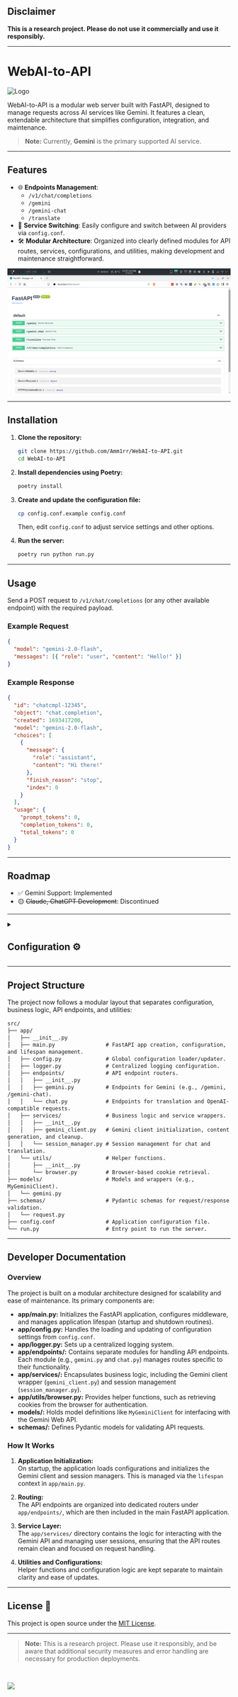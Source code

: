 ## Disclaimer

**This is a research project. Please do not use it commercially and use it responsibly.**

<hr>

# WebAI-to-API

![Logo](assets/Server-Run.png)

WebAI-to-API is a modular web server built with FastAPI, designed to manage requests across AI services like Gemini. It features a clean, extendable architecture that simplifies configuration, integration, and maintenance.

> **Note:** Currently, **Gemini** is the primary supported AI service.

---

## Features

- 🌐 **Endpoints Management**:
  - `/v1/chat/completions`
  - `/gemini`
  - `/gemini-chat`
  - `/translate`
- 🔄 **Service Switching**: Easily configure and switch between AI providers via `config.conf`.
- 🛠️ **Modular Architecture**: Organized into clearly defined modules for API routes, services, configurations, and utilities, making development and maintenance straightforward.

[![Endpoints Documentation](assets/Endpoints-Docs-Thumb.png)](assets/Endpoints-Docs.png)

---

## Installation

1. **Clone the repository:**

   ```bash
   git clone https://github.com/Amm1rr/WebAI-to-API.git
   cd WebAI-to-API
   ```

2. **Install dependencies using Poetry:**

   ```bash
   poetry install
   ```

3. **Create and update the configuration file:**

   ```bash
   cp config.conf.example config.conf
   ```

   Then, edit `config.conf` to adjust service settings and other options.

4. **Run the server:**

   ```bash
   poetry run python run.py
   ```

---

## Usage

Send a POST request to `/v1/chat/completions` (or any other available endpoint) with the required payload.

### Example Request

```json
{
  "model": "gemini-2.0-flash",
  "messages": [{ "role": "user", "content": "Hello!" }]
}
```

### Example Response

```json
{
  "id": "chatcmpl-12345",
  "object": "chat.completion",
  "created": 1693417200,
  "model": "gemini-2.0-flash",
  "choices": [
    {
      "message": {
        "role": "assistant",
        "content": "Hi there!"
      },
      "finish_reason": "stop",
      "index": 0
    }
  ],
  "usage": {
    "prompt_tokens": 0,
    "completion_tokens": 0,
    "total_tokens": 0
  }
}
```

---

## Roadmap

- ✅ Gemini Support: Implemented
- 🟡 ~~Claude, ChatGPT Development~~: Discontinued

---

<details>
  <summary>
    <h2>Configuration ⚙️</h2>
  </summary>

### Key Configuration Options

| Section     | Option     | Description                                | Example Value |
| ----------- | ---------- | ------------------------------------------ | ------------- |
| [AI]        | default_ai | Default service for `/v1/chat/completions` | `gemini`      |
| [EnabledAI] | gemini     | Enable/disable Gemini service              | `true`        |
| [Browser]   | name       | Browser for cookie-based authentication    | `firefox`     |

The complete configuration template is available in [`WebAI-to-API/config.conf.example`](WebAI-to-API/config.conf.example).  
If the cookies are left empty, the application will automatically retrieve them using the default browser specified.

---

### Sample `config.conf`

```ini
[AI]
# Default AI service.
default_ai = gemini

# Default model for Gemini.
default_model_gemini = gemini-2.0-flash

# Gemini cookies (leave empty to use browser_cookies3 for automatic authentication).
gemini_cookie_1psid =
gemini_cookie_1psidts =

[EnabledAI]
# Enable or disable AI services.
gemini = true

[Browser]
# Default browser options: firefox, brave, chrome, edge, safari.
name = firefox
```

</details>

---

## Project Structure

The project now follows a modular layout that separates configuration, business logic, API endpoints, and utilities:

```plaintext
src/
├── app/
│   ├── __init__.py
│   ├── main.py                # FastAPI app creation, configuration, and lifespan management.
│   ├── config.py              # Global configuration loader/updater.
│   ├── logger.py              # Centralized logging configuration.
│   ├── endpoints/             # API endpoint routers.
│   │   ├── __init__.py
│   │   ├── gemini.py          # Endpoints for Gemini (e.g., /gemini, /gemini-chat).
│   │   └── chat.py            # Endpoints for translation and OpenAI-compatible requests.
│   ├── services/              # Business logic and service wrappers.
│   │   ├── __init__.py
│   │   ├── gemini_client.py   # Gemini client initialization, content generation, and cleanup.
│   │   └── session_manager.py # Session management for chat and translation.
│   └── utils/                 # Helper functions.
│       ├── __init__.py
│       └── browser.py         # Browser-based cookie retrieval.
├── models/                    # Models and wrappers (e.g., MyGeminiClient).
│   └── gemini.py
├── schemas/                   # Pydantic schemas for request/response validation.
│   └── request.py
├── config.conf                # Application configuration file.
└── run.py                     # Entry point to run the server.
```

---

## Developer Documentation

### Overview

The project is built on a modular architecture designed for scalability and ease of maintenance. Its primary components are:

- **app/main.py:** Initializes the FastAPI application, configures middleware, and manages application lifespan (startup and shutdown routines).
- **app/config.py:** Handles the loading and updating of configuration settings from `config.conf`.
- **app/logger.py:** Sets up a centralized logging system.
- **app/endpoints/:** Contains separate modules for handling API endpoints. Each module (e.g., `gemini.py` and `chat.py`) manages routes specific to their functionality.
- **app/services/:** Encapsulates business logic, including the Gemini client wrapper (`gemini_client.py`) and session management (`session_manager.py`).
- **app/utils/browser.py:** Provides helper functions, such as retrieving cookies from the browser for authentication.
- **models/:** Holds model definitions like `MyGeminiClient` for interfacing with the Gemini Web API.
- **schemas/:** Defines Pydantic models for validating API requests.

### How It Works

1. **Application Initialization:**  
   On startup, the application loads configurations and initializes the Gemini client and session managers. This is managed via the `lifespan` context in `app/main.py`.

2. **Routing:**  
   The API endpoints are organized into dedicated routers under `app/endpoints/`, which are then included in the main FastAPI application.

3. **Service Layer:**  
   The `app/services/` directory contains the logic for interacting with the Gemini API and managing user sessions, ensuring that the API routes remain clean and focused on request handling.

4. **Utilities and Configurations:**  
   Helper functions and configuration logic are kept separate to maintain clarity and ease of updates.

---

## License 📜

This project is open source under the [MIT License](LICENSE).

---

> **Note:** This is a research project. Please use it responsibly, and be aware that additional security measures and error handling are necessary for production deployments.

<br>

[![](https://visitcount.itsvg.in/api?id=amm1rr&label=V&color=0&icon=2&pretty=true)](https://github.com/Amm1rr/)
